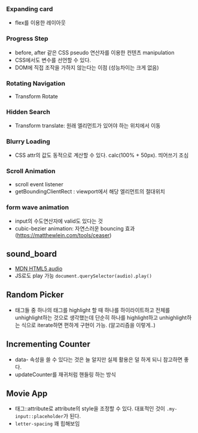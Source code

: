 ### Expanding card

- flex를 이용한 레이아웃

### Progress Step

- before, after 같은 CSS pseudo 연산자를 이용한 컨텐츠 manipulation
- CSS에서도 변수를 선언할 수 있다.
- DOM에 직접 조작을 가하지 않는다는 이점 (성능차이는 크게 없음)

### Rotating Navigation

- Transform Rotate

### Hidden Search

- Transform translate: 원래 엘리먼트가 있어야 하는 위치에서 이동

### Blurry Loading

- CSS attr의 값도 동적으로 계산할 수 있다. calc(100% + 50px). 띄어쓰기 조심

### Scroll Animation

- scroll event listener
- getBoundingClientRect : viewport에서 해당 엘리먼트의 절대위치

### form wave animation

- input의 수도연산자에 valid도 있다는 것
- cubic-bezier animation: 자연스러운 bouncing 효과 (https://matthewlein.com/tools/ceaser)

## sound_board
- [MDN HTML5 audio](https://developer.mozilla.org/ko/docs/Web/HTML/Element/audio)
- JS로도 play 가능 `document.querySelector(audio).play()`

## Random Picker
- 태그들 중 하나의 태그를 highlight 할 때 하나를 하이라이트하고 전체를 unhighlight하는 것으로 생각했는데 단순히 하나를 highlight하고 unhighlight하는 식으로 iterate하면 편하게 구현이 가능. (알고리즘을 이렇게..)

## Incrementing Counter
- data- 속성을 쓸 수 있다는 것은 늘 알지만 실제 활용은 덜 하게 되니 참고하면 좋다.
- updateCounter를 재귀처럼 핸들링 하는 방식

## Movie App

- 태그::attribute로 attribute의 style을 조정할 수 있다. 대표적인 것이 `.my-input::placeholder`가 된다.
- `letter-spacing` 꽤 힙해보임